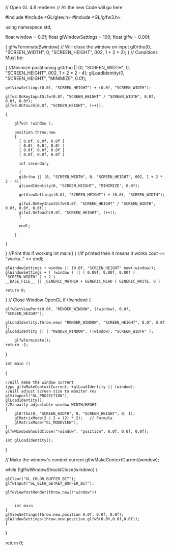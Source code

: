 // Open GL 4.8 renderer
// All the new Code will go here

#include <iostream>
#include <GL/glew.h>
#include <GL/glfw3.h>

using namespace std;

float window = 0.0f;
float glWindowSettings = 100;
float glfw = 0.00f;


{
	glfwTerminate(!window)
		// Will close the window on input
		gl0rtho(0, "SCREEN_WIDTH", 0, "SCREEN_HEIGHT", 002, 1 + 2 * 2);
}
// Conditions Must be:

{
	//Minimize postitioning	
	gl0rtho || (0, "SCREEN_WIDTH", 0, "SCREEN_HEIGHT", 002, 1 + 2 * 2 - 4);
	glLoadIdentity(0, "SCREEN_HEIGHT", "MINIMIZE", 0.0f);

	getViewSettings(0.0f, "SCREEN_HEIGHT") + (0.0f, "SCREEN_WIDTH"); 

	glfw3.OnKeyInputGlfw(0.0f, "SCREEN_HEIGHT" / "SCREEN_WIDTH", 0.0f, 0.0f, 0.0f);
	glfw3.OnTouch(0.0f, "SCREEN_HEIGHT", (++));

	{
	
		glfw3( !window );

		position.throw.new
		{
		  [ 0.0f, 0.0f, 0.0f ] 
		  [ 0.0f, 0.0f, 0.0f ]
		  [ 0.0f, 0.0f, 0.0f ]
		  [ 0.0f, 0.0f, 0.0f ]

		  int secondary

		  {
		  gl0rtho || (0, "SCREEN_WIDTH", 0, "SCREEN_HEIGHT", 002, 1 + 2 * 2 - 4);
		  glLoadIdentity(0, "SCREEN_HEIGHT", "MINIMIZE", 0.0f);

		  getViewSettings(0.0f, "SCREEN_HEIGHT") + (0.0f, "SCREEN_WIDTH");

		  glfw3.OnKeyInputGlfw(0.0f, "SCREEN_HEIGHT" / "SCREEN_WIDTH", 0.0f, 0.0f, 0.0f);
		  glfw3.OnTouch(0.0f, "SCREEN_HEIGHT", (++));
		  }

		  endl;

		}
	
	}


}
//Print this if working
int main()
{
	//if printed then it means it works
	cout << "works.." << endl;

	glWindowSettings + window || (0.0f, "SCREEN_HEIGHT" new(!window));
	glWindowSettings + ( !window ) || ( 0.00f, 0.00f, 0.00f ( "SCREEN_WIDTH" ) + 2 )
	__BASE_FILE__ || _GENERIC_MATH1R + GENERIC_READ ( GENERIC_WRITE, 0 )

	return 0;
}
// Close Window OpenGL
if (!window)
{

	glfwGetViewPort(0.0f, "RENDER_WINDOW", (!window), 0.0f, "SCREEN_HEIGHT");
	 
	glLoadIdentity.throw.new( "RENDER_WINDOW", "SCREEN_HEIGHT", 0.0f, 0.0f );
	glLoadIdentity || ( "RENDER_WINDOW", (!window), "SCREEN_WIDTH" );

		glfwTerminate();
	return -1;
}

	int main ()
{

	//Will make the window current
	type glfwMakeContextCurrent; +glLoadIdentity || (window);
	//Will adjust screen size to moniter res
	glViewport("GL_PROJECTION");
	glLoadIdentity();
	//Manually adjustable window WIDTH/HEGHT
	{
		gl0rtho(0, "SCREEN_WIDTH", 0, "SCREEN_HEIGHT", 0, 1);
		glMatrixMode(2 / 2 = (2) * 2);   // Formula
		glMatrixMode("GL_MODEVIEW");
	}
	glfwWindowShouldClose("!window", "position", 0.0f, 0.0f, 0.0f);

	int glLoadIdentity();

}


// Make the window's context current
glfwMakeContextCurrent(window);

while (!glfwWindowShouldClose(window))
{

	glClear("GL_COLOR_BUFFER_BIT");
	glfwInput("GL_GLFW_GETKEY_BUFFER_BIT");

	glfwViewPostRender(throw.new(!"window"))


		int main
	{
	glViewSettings(throw.new.position 0.0f, 0.0f, 0.0f);
	glWindowSettings(throw.new.position.glfw3(0.0f,0.0f,0.0f));
	}
}

return 0;
